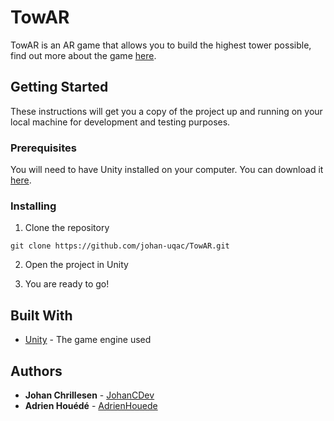 # TowAR

TowAR is an AR game that allows you to build the highest tower possible, find out more about the game [here](https://github.com/johan-uqac/TowAR/wiki).

## Getting Started

These instructions will get you a copy of the project up and running on your local machine for development and testing purposes.

### Prerequisites

You will need to have Unity installed on your computer. You can download it [here](https://unity3d.com/get-unity/download).

### Installing

1. Clone the repository

```
git clone https://github.com/johan-uqac/TowAR.git
```

2. Open the project in Unity

3. You are ready to go!

## Built With

- [Unity](https://unity3d.com/) - The game engine used

## Authors

- **Johan Chrillesen** - [JohanCDev](https://github.com/JohanCDev)
- **Adrien Houédé** - [AdrienHouede](https://github.com/AdrienHouede)
